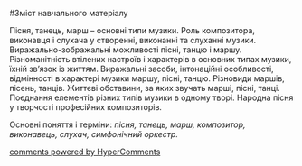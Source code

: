 <div id="hypercomments_widget" class="js-hypercomments-widget invisible"></div>

#Зміст навчального матеріалу

Пісня, танець, марш – основні типи музики. Роль композитора, виконавця і слухача у створенні, виконанні та слуханні музики. Виражально-зображальні можливості пісні, танцю і маршу. Різноманітність втілених настроїв і характерів в основних типах музики, їхній зв’язок із життям.  Виражальні засоби,  інтонаційні особливості, відмінності в характері музики маршу, пісні, танцю. Різновиди маршів, пісень, танців. Життєві обставини, за яких звучать марші, пісні, танці.  Поєднання елементів різних типів музики в одному творі. Народна пісня у творчості професійних композиторів. 

Основні поняття і терміни: *пісня, танець, марш, композитор,  виконавець,  слухач, симфонічний оркестр.* 

<div class="js-hypercomments-container">
    <a href="http://hypercomments.com" class="hc-link" title="comments widget">comments powered by HyperComments</a>
</div>